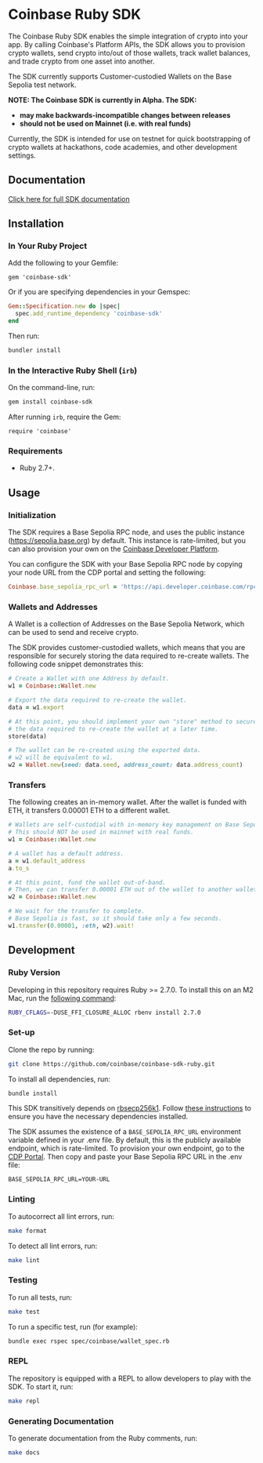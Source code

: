 # Coinbase Ruby SDK

The Coinbase Ruby SDK enables the simple integration of crypto into your app.
By calling Coinbase's Platform APIs, the SDK allows you to provision crypto wallets,
send crypto into/out of those wallets, track wallet balances, and trade crypto from
one asset into another.

The SDK currently supports Customer-custodied Wallets on the Base Sepolia test network.

**NOTE: The Coinbase SDK is currently in Alpha. The SDK:**
- **may make backwards-incompatible changes between releases**
- **should not be used on Mainnet (i.e. with real funds)**


Currently, the SDK is intended for use on testnet for quick bootstrapping of crypto wallets at
hackathons, code academies, and other development settings.


## Documentation
[Click here for full SDK documentation](https://super-barnacle-n8zkznw.pages.github.io/)

## Installation

### In Your Ruby Project

Add the following to your Gemfile:

```
gem 'coinbase-sdk'
```

Or if you are specifying dependencies in your Gemspec:

```ruby
Gem::Specification.new do |spec|
  spec.add_runtime_dependency 'coinbase-sdk'
end
```

Then run:

```bash
bundler install
```

### In the Interactive Ruby Shell (`irb`)

On the command-line, run:

```bash
gem install coinbase-sdk
```

After running `irb`, require the Gem:

```irb
require 'coinbase'
```

### Requirements

- Ruby 2.7+.

## Usage

### Initialization

The SDK requires a Base Sepolia RPC node, and uses the public instance (https://sepolia.base.org) by default.
This instance is rate-limited, but you can also provision your own on the
[Coinbase Developer Platform](https://portal.cloud.coinbase.com/products/base).


You can configure the SDK with your Base Sepolia RPC node by copying your node URL from the CDP portal 
and setting the following:

```ruby
Coinbase.base_sepolia_rpc_url = 'https://api.developer.coinbase.com/rpc/v1/base/your-node-id'
```

### Wallets and Addresses

A Wallet is a collection of Addresses on the Base Sepolia Network, which can be used to send and receive crypto.

The SDK provides customer-custodied wallets, which means that you are responsible for securely storing the data required
to re-create wallets. The following code snippet demonstrates this:

```ruby
# Create a Wallet with one Address by default.
w1 = Coinbase::Wallet.new

# Export the data required to re-create the wallet.
data = w1.export

# At this point, you should implement your own "store" method to securely persist
# the data required to re-create the wallet at a later time.
store(data)

# The wallet can be re-created using the exported data.
# w2 will be equivalent to w1.
w2 = Wallet.new(seed: data.seed, address_count: data.address_count)
```

### Transfers

The following creates an in-memory wallet. After the wallet is funded with ETH, it transfers 0.00001 ETH to a different wallet.

```ruby
# Wallets are self-custodial with in-memory key management on Base Sepolia.
# This should NOT be used in mainnet with real funds. 
w1 = Coinbase::Wallet.new

# A wallet has a default address.
a = w1.default_address
a.to_s

# At this point, fund the wallet out-of-band.
# Then, we can transfer 0.00001 ETH out of the wallet to another wallet.
w2 = Coinbase::Wallet.new

# We wait for the transfer to complete.
# Base Sepolia is fast, so it should take only a few seconds.
w1.transfer(0.00001, :eth, w2).wait!
```

## Development

### Ruby Version

Developing in this repository requires Ruby >= 2.7.0. To install this on an M2 Mac,
run the [following command](https://github.com/rbenv/ruby-build/discussions/2034):

```bash
RUBY_CFLAGS=-DUSE_FFI_CLOSURE_ALLOC rbenv install 2.7.0
```

### Set-up
Clone the repo by running:

```bash
git clone https://github.com/coinbase/coinbase-sdk-ruby.git
```

To install all dependencies, run:

```bash
bundle install
```

This SDK transitively depends on [rbsecp256k1](https://github.com/etscrivner/rbsecp256k1). Follow
[these instructions](https://github.com/etscrivner/rbsecp256k1?tab=readme-ov-file#requirements) to
ensure you have the necessary dependencies installed.

The SDK assumes the existence of a `BASE_SEPOLIA_RPC_URL` environment variable defined in your .env file.
By default, this is the publicly available endpoint, which is rate-limited.
To provision your own endpoint, go to the [CDP Portal](https://portal.cloud.coinbase.com/products/base). Then
copy and paste your Base Sepolia RPC URL in the .env file:

```
BASE_SEPOLIA_RPC_URL=YOUR-URL
```

### Linting

To autocorrect all lint errors, run:

```bash
make format
```

To detect all lint errors, run:

```bash
make lint
```

### Testing
To run all tests, run:

```bash
make test
```

To run a specific test, run (for example):

```bash
bundle exec rspec spec/coinbase/wallet_spec.rb
```

### REPL

The repository is equipped with a REPL to allow developers to play with the SDK. To start
it, run:

```bash
make repl
```

### Generating Documentation

To generate documentation from the Ruby comments, run:

```bash
make docs
```